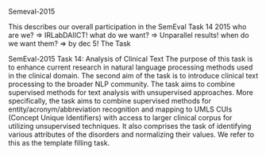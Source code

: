 Semeval-2015

This describes our overall participation in the SemEval Task 14 2015 who are we? => IRLabDAIICT! what do we want? => Unparallel results! when do we want them? => by dec 5!
The Task

SemEval-2015 Task 14: Analysis of Clinical Text The purpose of this task is to enhance current research in natural language processing methods used in the clinical domain. The second aim of the task is to introduce clinical text processing to the broader NLP community. The task aims to combine supervised methods for text analysis with unsupervised approaches. More specifically, the task aims to combine supervised methods for entity/acronym/abbreviation recognition and mapping to UMLS CUIs (Concept Unique Identifiers) with access to larger clinical corpus for utilizing unsupervised techniques. It also comprises the task of identifying various attributes of the disorders and normalizing their values. We refer to this as the template filling task.

